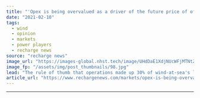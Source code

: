 ```yaml
---
title: "'Opex is being overvalued as a driver of the future price of offshore wind'"
date: "2021-02-10"
tags: 
  - wind
  - opinion
  - markets
  - power players
  - recharge news
source: "recharge news"
image_url: "https://images-global.nhst.tech/image/UHdDaE1XdjNUcWFjMTNtZnJrVTk2MW1OU2FQTFMzSHNuT2tsd0MvOS9qbz0=/nhst/binary/4c63de75446d5bbf79cc873f98607bce"
image_fp: "/assets/img/post_thumbnails/98.jpg"
lead: "The rule of thumb that operations made up 30% of wind-at-sea's levelised cost of energy is out-of-date, says Jonah Ury. It could half that. And the impact could be huge."
article_url: "https://www.rechargenews.com/markets/opex-is-being-overvalued-as-a-driver-of-the-future-price-of-offshore-wind/2-1-960661"
---
```


---
